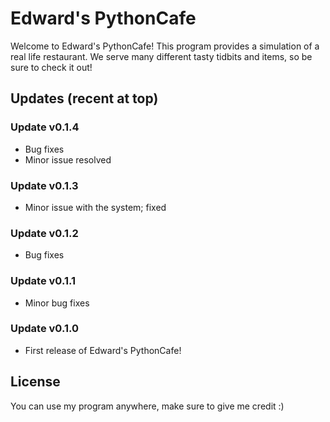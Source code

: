# Edward's PythonCafe
Welcome to Edward's PythonCafe! This program provides a simulation of a real life restaurant. We serve many different tasty tidbits and items, so be sure to check it out!
## Updates (recent at top)
### Update v0.1.4
- Bug fixes
- Minor issue resolved
### Update v0.1.3
- Minor issue with the system; fixed
### Update v0.1.2
- Bug fixes
### Update v0.1.1
- Minor bug fixes
### Update v0.1.0
- First release of Edward's PythonCafe!

## License
You can use my program anywhere, make sure to give me credit :)
